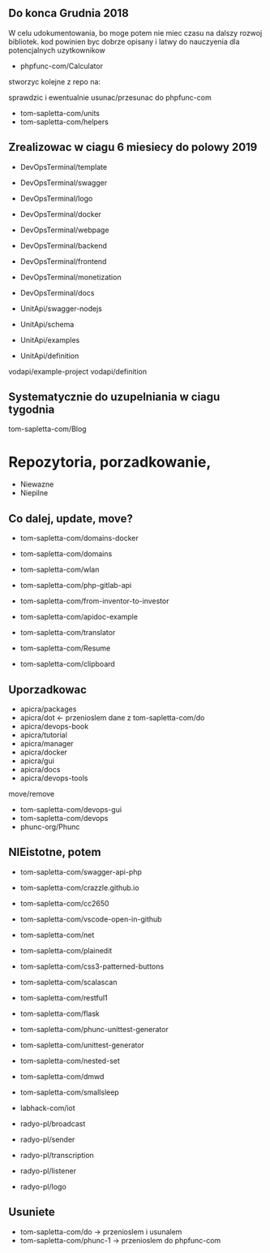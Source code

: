 ## Do konca Grudnia 2018
W celu udokumentowania, bo moge potem nie miec czasu na dalszy rozwoj bibliotek.
kod powinien byc dobrze opisany i latwy do nauczyenia dla potencjalnych uzytkownikow

+ phpfunc-com/Calculator

stworzyc kolejne z repo na:

sprawdzic i ewentualnie usunac/przesunac do phpfunc-com
+ tom-sapletta-com/units
+ tom-sapletta-com/helpers


## Zrealizowac w ciagu 6 miesiecy do polowy 2019
+ DevOpsTerminal/template
+ DevOpsTerminal/swagger
+ DevOpsTerminal/logo
+ DevOpsTerminal/docker
+ DevOpsTerminal/webpage
+ DevOpsTerminal/backend
+ DevOpsTerminal/frontend
+ DevOpsTerminal/monetization
+ DevOpsTerminal/docs

+ UnitApi/swagger-nodejs
+ UnitApi/schema
+ UnitApi/examples
+ UnitApi/definition


vodapi/example-project
vodapi/definition


## Systematycznie do uzupelniania w ciagu tygodnia
tom-sapletta-com/Blog

# Repozytoria, porzadkowanie, 
+ Niewazne
+ Niepilne

## Co dalej, update, move?
+ tom-sapletta-com/domains-docker
+ tom-sapletta-com/domains
+ tom-sapletta-com/wlan
+ tom-sapletta-com/php-gitlab-api

+ tom-sapletta-com/from-inventor-to-investor
+ tom-sapletta-com/apidoc-example
+ tom-sapletta-com/translator
+ tom-sapletta-com/Resume
+ tom-sapletta-com/clipboard

## Uporzadkowac
+ apicra/packages
+ apicra/dot <- przenioslem dane z tom-sapletta-com/do
+ apicra/devops-book
+ apicra/tutorial
+ apicra/manager
+ apicra/docker
+ apicra/gui
+ apicra/docs
+ apicra/devops-tools

move/remove
+ tom-sapletta-com/devops-gui
+ tom-sapletta-com/devops
+ phunc-org/Phunc

## NIEistotne, potem
+ tom-sapletta-com/swagger-api-php
+ tom-sapletta-com/crazzle.github.io
+ tom-sapletta-com/cc2650
+ tom-sapletta-com/vscode-open-in-github
+ tom-sapletta-com/net
+ tom-sapletta-com/plainedit
+ tom-sapletta-com/css3-patterned-buttons
+ tom-sapletta-com/scalascan 
+ tom-sapletta-com/restful1
+ tom-sapletta-com/flask
+ tom-sapletta-com/phunc-unittest-generator
+ tom-sapletta-com/unittest-generator
+ tom-sapletta-com/nested-set
+ tom-sapletta-com/dmwd
+ tom-sapletta-com/smallsleep

+ labhack-com/iot

+ radyo-pl/broadcast
+ radyo-pl/sender
+ radyo-pl/transcription
+ radyo-pl/listener
+ radyo-pl/logo

## Usuniete
+ tom-sapletta-com/do  -> przenioslem i usunalem
+ tom-sapletta-com/phunc-1 -> przenioslem do phpfunc-com
